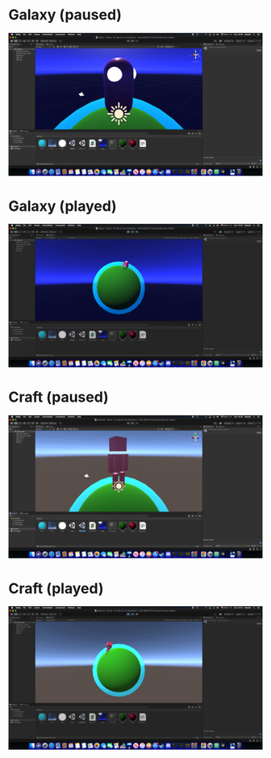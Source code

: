 # Galaxy (paused)
![galaxy_pause](/Gravity/galaxy_pause.png)
# Galaxy (played)
![galaxy_play](/Gravity/galaxy_play.png)
# Craft (paused)
![minecraft_pause](/Gravity/minecraft_pause.png)
# Craft (played)
![minecraft_play](/Gravity/minecraft_play.png)
